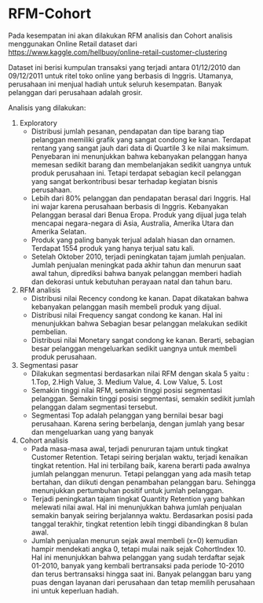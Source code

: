 # RFM-Cohort

Pada kesempatan ini akan dilakukan RFM analisis dan Cohort analisis menggunakan Online Retail dataset dari https://www.kaggle.com/hellbuoy/online-retail-customer-clustering

Dataset ini berisi kumpulan transaksi yang terjadi antara 01/12/2010 dan 09/12/2011 untuk ritel toko online yang berbasis di Inggris. 
Utamanya, perusahaan ini menjual hadiah untuk seluruh kesempatan. Banyak pelanggan dari perusahaan adalah grosir. 

Analisis yang dilakukan:
1. Exploratory
   - Distribusi jumlah pesanan, pendapatan dan tipe barang tiap pelanggan memiliki grafik yang sangat condong ke kanan.
     Terdapat rentang yang sangat jauh dari data di Quartile 3 ke nilai maksimum.
     Penyebaran ini menunjukkan bahwa kebanyakan pelanggan hanya memesan sedikit barang dan membelanjakan sedikit uangnya untuk produk perusahaan ini.
     Tetapi terdapat sebagian kecil pelanggan yang sangat berkontribusi besar terhadap kegiatan bisnis perusahaan.
   - Lebih dari 80% pelanggan dan pendapatan berasal dari Inggris. Hal ini wajar karena perusahaan berbasis di Inggris.
     Kebanyakan Pelanggan berasal dari Benua Eropa.
     Produk yang dijual juga telah mencapai negara-negara di Asia, Australia, Amerika Utara dan Amerika Selatan.
   - Produk yang paling banyak terjual adalah hiasan dan ornamen.
     Terdapat 1554 produk yang hanya terjual satu kali.
   - Setelah Oktober 2010, terjadi peningkatan tajam jumlah penjualan. Jumlah penjualan meningkat pada akhir tahun
     dan menurun saat awal tahun, diprediksi bahwa banyak pelanggan memberi hadiah dan dekorasi untuk kebutuhan perayaan natal dan tahun baru.
2. RFM analisis
   - Distribusi nilai Recency condong ke kanan. Dapat dikatakan bahwa kebanyakan pelanggan masih membeli produk yang dijual.
   - Distribusi nilai Frequency sangat condong ke kanan. Hal ini menunjukkan bahwa Sebagian besar pelanggan melakukan sedikit pembelian. 
   - Distribusi nilai Monetary sangat condong ke kanan. Berarti, sebagian besar pelanggan mengeluarkan sedikit uangnya untuk membeli produk perusahaan. 
3. Segmentasi pasar
   - Dilakukan segmentasi berdasarkan nilai RFM dengan skala 5 yaitu : 1.Top, 2.High Value, 3. Medium Value, 4. Low Value, 5. Lost
   - Semakin tinggi nilai RFM, semakin tinggi posisi segmentasi pelanggan.
     Semakin tinggi posisi segmentasi, semakin sedikit jumlah pelanggan dalam segmentasi tersebut.
   - Segmentasi Top adalah pelanggan yang bernilai besar bagi perusahaan. Karena sering berbelanja, dengan jumlah yang besar dan mengeluarkan uang yang banyak
4. Cohort analisis 
   - Pada masa-masa awal, terjadi penururan tajam untuk tingkat Customer Retention. Tetapi seiring berjalan waktu, terjadi kenaikan tingkat retention.
     Hal ini terbilang baik, karena berarti pada awalnya jumlah pelanggan menurun. Tetapi pelanggan yang ada masih tetap bertahan, 
     dan diikuti dengan penambahan pelanggan baru. Sehingga menunjukkan pertumbuhan positif untuk jumlah pelanggan.
   - Terjadi peningkatan tajam tingkat Quantity Retention yang bahkan melewati nilai awal. 
     Hal ini menunjukkan bahwa jumlah penjualan semakin banyak seiring berjalannya waktu.
     Berdasarkan posisi pada tanggal terakhir, tingkat retention lebih tinggi dibandingkan 8 bulan awal.
   - Jumlah penjualan menurun sejak awal membeli (x=0) kemudian hampir mendekati angka 0, tetapi mulai naik sejak CohortIndex 10.
     Hal ini menunjukkan bahwa pelanggan yang sudah terdaftar sejak 01-2010, banyak yang kembali bertransaksi pada periode 10-2010 dan terus bertransaksi hingga saat ini.
     Banyak pelanggan baru yang puas dengan layanan dari perusahaan dan tetap memilih perusahaan ini untuk keperluan hadiah.
